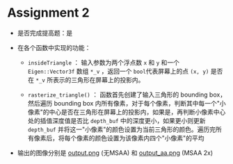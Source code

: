 # Assignment 2

- 是否完成提高题：是

- 在各个函数中实现的功能：

  - `insideTriangle` ：
    输入参数为两个浮点数 `x` 和 `y` 和一个 `Eigen::Vector3f` 数组 `*_v` ，返回一个 `bool`代表屏幕上的点 `(x, y)` 是否在 `*_v` 所表示的三角形在屏幕上的投影内。

  - `rasterize_triangle()` ：
    函数首先创建了输入三角形的 bounding box，然后遍历 bounding box 内所有像素，对于每个像素，判断其中每一个"小像素"的中心是否在三角形在屏幕上的投影内，如果是，再判断小像素中心处的插值深度值是否比 `depth_buf` 中的深度更小，如果更小则更新 `depth_buf` 并将这一"小像素"的颜色设置为当前三角形的颜色。遍历完所有像素后，将每个像素的颜色设置为该像素内四个"小像素"的平均

- 输出的图像分别是 [output.png](output.png) (无MSAA) 和 [output_aa.png](output_aa.png) (MSAA 2x)

